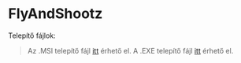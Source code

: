 # FlyAndShootz
Telepítő fájlok:
> Az .MSI telepítő fájl [itt](https://mega.nz/file/FkND2RDJ#3e-y9nD9bv8PQz9FrLEumo4F9nYuZjJVenckIICw3EA) érhető el.
> A .EXE telepítő fájl [itt](https://mega.nz/file/MlN0DD4Y#kqHKdRSEjQBqoWZZ6JmAYcaFKetzT9-NrvFncAF-Ip8) érhető el.
